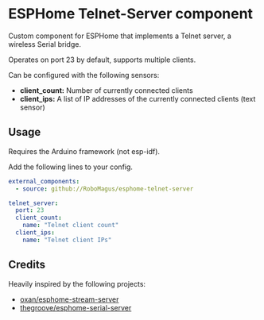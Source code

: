 # ESPHome Telnet-Server component

Custom component for ESPHome that implements a Telnet server, a wireless Serial bridge.

Operates on port 23 by default, supports multiple clients.

Can be configured with the following sensors:
* **client_count:** Number of currently connected clients
* **client_ips:** A list of IP addresses of the currently connected clients (text sensor)

## Usage

Requires the Arduino framework (not esp-idf).

Add the following lines to your config.

```yaml
external_components:
  - source: github://RoboMagus/esphome-telnet-server

telnet_server:
  port: 23
  client_count:
    name: "Telnet client count"
  client_ips:
    name: "Telnet client IPs"
```

## Credits
Heavily inspired by the following projects:
* [oxan/esphome-stream-server](https://github.com/oxan/esphome-stream-server)
* [thegroove/esphome-serial-server](https://github.com/thegroove/esphome-serial-server)